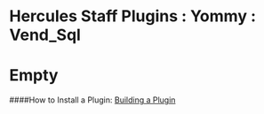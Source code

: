 Hercules Staff Plugins : Yommy : Vend_Sql
============
Empty
============
####How to Install a Plugin: [Building a Plugin](http://hercules.ws/wiki/HPM#Building_a_plugin)
